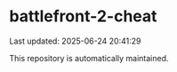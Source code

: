 # battlefront-2-cheat

Last updated: 2025-06-24 20:41:29

This repository is automatically maintained.
